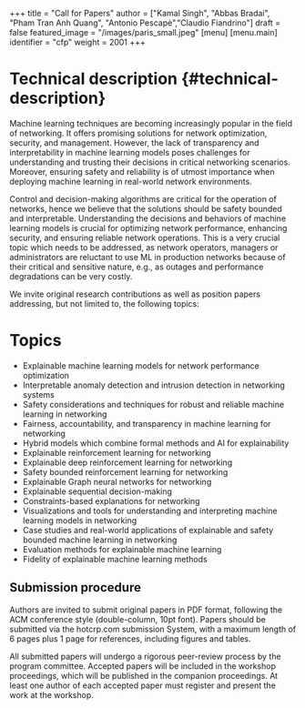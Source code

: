 +++
title = "Call for Papers"
author = ["Kamal Singh", "Abbas Bradai", "Pham Tran Anh Quang", "Antonio Pescapè","Claudio Fiandrino"]
draft = false
featured_image = "/images/paris_small.jpeg"
[menu]
  [menu.main]
    identifier = "cfp"
    weight = 2001
+++

# Technical description {#technical-description}
Machine learning techniques are becoming increasingly popular in the field of networking. It offers promising solutions for network optimization, security, and management. However, the lack of transparency and interpretability in machine learning models poses challenges for understanding and trusting their decisions in critical networking scenarios. Moreover, ensuring safety and reliability is of utmost importance when deploying machine learning in real-world network environments.

Control and decision-making algorithms are critical for the operation of networks, hence we believe that the solutions should be safety bounded and interpretable. Understanding the decisions and behaviors of machine learning models is crucial for optimizing network performance, enhancing security, and ensuring reliable network operations. This is a very crucial topic which needs to be addressed, as network operators, managers or administrators are reluctant to use ML in production networks because of their critical and sensitive nature, e.g., as outages and performance degradations can be very costly.

We invite original research contributions as well as position papers addressing, but not limited to, the following topics:

# Topics

- Explainable machine learning models for network performance optimization
- Interpretable anomaly detection and intrusion detection in networking systems
- Safety considerations and techniques for robust and reliable machine learning in networking
- Fairness, accountability, and transparency in machine learning for networking
- Hybrid models which combine formal methods and AI for explainability
- Explainable reinforcement learning for networking
- Explainable deep reinforcement learning for networking
- Safety bounded reinforcement learning for networking
- Explainable Graph neural networks for networking
- Explainable sequential decision-making
- Constraints-based explanations for networking
- Visualizations and tools for understanding and interpreting machine learning models in networking
- Case studies and real-world applications of explainable and safety bounded machine learning in networking
- Evaluation methods for explainable machine learning
- Fidelity of explainable machine learning methods

## Submission procedure

Authors are invited to submit original papers in PDF format, following the ACM conference style (double-column, 10pt font). Papers should be submitted via the hotcrp.com submission System, with a maximum length of 6 pages plus 1 page for references, including figures and tables.

All submitted papers will undergo a rigorous peer-review process by the program committee. Accepted papers will be included in the workshop proceedings, which will be published in the companion proceedings. At least one author of each accepted paper must register and present the work at the workshop.
